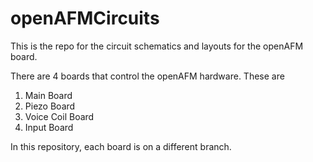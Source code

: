 # openAFMCircuits

This is the repo for the circuit schematics and layouts for the openAFM board.

There are 4 boards that control the openAFM hardware.  These are

1. Main Board
2. Piezo Board
3. Voice Coil Board
4. Input Board

In this repository, each board is on a different branch.
